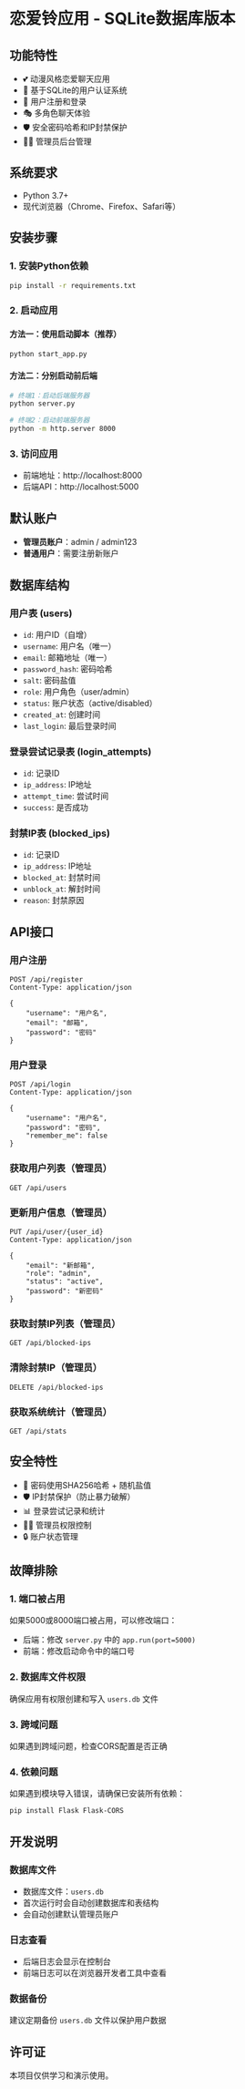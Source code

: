 # 恋爱铃应用 - SQLite数据库版本

## 功能特性

- 💕 动漫风格恋爱聊天应用
- 🔐 基于SQLite的用户认证系统
- 👥 用户注册和登录
- 🎭 多角色聊天体验
- 🛡️ 安全密码哈希和IP封禁保护
- 👨‍💼 管理员后台管理

## 系统要求

- Python 3.7+
- 现代浏览器（Chrome、Firefox、Safari等）

## 安装步骤

### 1. 安装Python依赖

```bash
pip install -r requirements.txt
```

### 2. 启动应用

#### 方法一：使用启动脚本（推荐）
```bash
python start_app.py
```

#### 方法二：分别启动前后端
```bash
# 终端1：启动后端服务器
python server.py

# 终端2：启动前端服务器
python -m http.server 8000
```

### 3. 访问应用

- 前端地址：http://localhost:8000
- 后端API：http://localhost:5000

## 默认账户

- **管理员账户**：admin / admin123
- **普通用户**：需要注册新账户

## 数据库结构

### 用户表 (users)
- `id`: 用户ID（自增）
- `username`: 用户名（唯一）
- `email`: 邮箱地址（唯一）
- `password_hash`: 密码哈希
- `salt`: 密码盐值
- `role`: 用户角色（user/admin）
- `status`: 账户状态（active/disabled）
- `created_at`: 创建时间
- `last_login`: 最后登录时间

### 登录尝试记录表 (login_attempts)
- `id`: 记录ID
- `ip_address`: IP地址
- `attempt_time`: 尝试时间
- `success`: 是否成功

### 封禁IP表 (blocked_ips)
- `id`: 记录ID
- `ip_address`: IP地址
- `blocked_at`: 封禁时间
- `unblock_at`: 解封时间
- `reason`: 封禁原因

## API接口

### 用户注册
```
POST /api/register
Content-Type: application/json

{
    "username": "用户名",
    "email": "邮箱",
    "password": "密码"
}
```

### 用户登录
```
POST /api/login
Content-Type: application/json

{
    "username": "用户名",
    "password": "密码",
    "remember_me": false
}
```

### 获取用户列表（管理员）
```
GET /api/users
```

### 更新用户信息（管理员）
```
PUT /api/user/{user_id}
Content-Type: application/json

{
    "email": "新邮箱",
    "role": "admin",
    "status": "active",
    "password": "新密码"
}
```

### 获取封禁IP列表（管理员）
```
GET /api/blocked-ips
```

### 清除封禁IP（管理员）
```
DELETE /api/blocked-ips
```

### 获取系统统计（管理员）
```
GET /api/stats
```

## 安全特性

- 🔐 密码使用SHA256哈希 + 随机盐值
- 🛡️ IP封禁保护（防止暴力破解）
- 📊 登录尝试记录和统计
- 👨‍💼 管理员权限控制
- 🔒 账户状态管理

## 故障排除

### 1. 端口被占用
如果5000或8000端口被占用，可以修改端口：
- 后端：修改 `server.py` 中的 `app.run(port=5000)`
- 前端：修改启动命令中的端口号

### 2. 数据库文件权限
确保应用有权限创建和写入 `users.db` 文件

### 3. 跨域问题
如果遇到跨域问题，检查CORS配置是否正确

### 4. 依赖问题
如果遇到模块导入错误，请确保已安装所有依赖：
```bash
pip install Flask Flask-CORS
```

## 开发说明

### 数据库文件
- 数据库文件：`users.db`
- 首次运行时会自动创建数据库和表结构
- 会自动创建默认管理员账户

### 日志查看
- 后端日志会显示在控制台
- 前端日志可以在浏览器开发者工具中查看

### 数据备份
建议定期备份 `users.db` 文件以保护用户数据

## 许可证

本项目仅供学习和演示使用。 
